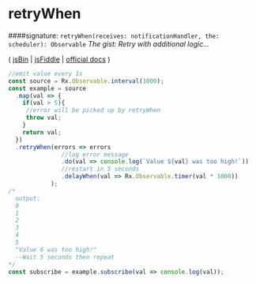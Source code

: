 # retryWhen
####signature: `retryWhen(receives: notificationHandler, the: scheduler): Observable`
*The gist: Retry with additional logic...*

( [jsBin](http://jsbin.com/miduqexalo/1/edit?js,console) | [jsFiddle](https://jsfiddle.net/qg6qfqLz/12/) | [ official docs](http://reactivex.io/rxjs/class/es6/Observable.js~Observable.html#instance-method-retryWhen) )

```js
//emit value every 1s
const source = Rx.Observable.interval(1000);
const example = source
  .map(val => {
    if(val > 5){
     //error will be picked up by retryWhen
     throw val;
    }
    return val;
  })
  .retryWhen(errors => errors
               //log error message
               .do(val => console.log(`Value ${val} was too high!`))
               //restart in 5 seconds
               .delayWhen(val => Rx.Observable.timer(val * 1000))
            );
/*
  output: 
  0
  1
  2
  3
  4
  5
  "Value 6 was too high!"
  --Wait 5 seconds then repeat
*/
const subscribe = example.subscribe(val => console.log(val));
```